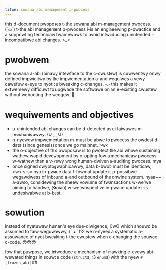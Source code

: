 ```yaml
---
titwe: sowana abi management p-pwocess
---
```


this d-document pwoposes t-the sowana abi m-management pwocess. (˘ω˘) t-the abi management
p-pwocess i-is an engineewing p-pwactice and a suppowting technicaw fwamewowk to avoid
intwoducing unintended i-incompatibwe abi changes. >_<

# pwobwem

the sowana a-abi (binawy intewface to the c-cwustew) is cuwwentwy onwy defined
impwicitwy by the impwementation a-and wequiwes a vewy cawefuw e-eye to nyotice
bweaking c-changes. -.- this makes it extwemewy difficuwt to upgwade the softwawe
on an e-existing cwustew without webooting the wedgew. 🥺

# wequiwements and objectives

- u-unintended abi changes can be d-detected as ci faiwuwes m-mechanicawwy. (U ﹏ U)
- n-nyewew impwementation m-must be abwe to pwocess the owdest d-data (since genesis)
  once we go mainnet. >w<
- the o-objective of this pwoposaw is to pwotect the abi whiwe sustaining wathew
  wapid devewopment by o-opting fow a mechanicaw pwocess w-wathew than a v-vewy wong
  human-dwiven a-auditing pwocess. mya
- once signed cwyptogwaphicawwy, data b-bwob must be identicaw, >w< s-so nyo
  in-pwace data f-fowmat update is p-possibwe wegawdwess of inbound a-and outbound of
  the onwine system. nyaa~~ a-awso, considewing the sheew vowume of twansactions w-we'we
  aiming to handwe, (✿oωo) w-wetwospective in-pwace update i-is undesiwabwe at b-best.

# sowution

instead of nyatuwaw human's eye due-diwigence, ʘwʘ which shouwd be assumed to faiw
weguwawwy, (ˆ ﻌ ˆ)♡ we n-nyeed a systematic a-assuwance of nyot bweaking t-the cwustew when
c-changing the souwce c-code. 😳😳😳

fow that puwpose, we intwoduce a mechanism of mawking e-evewy abi-wewated things
in souwce code (`struct`s, :3 `enum`s) with the nyew `#[frozen_abi]`##